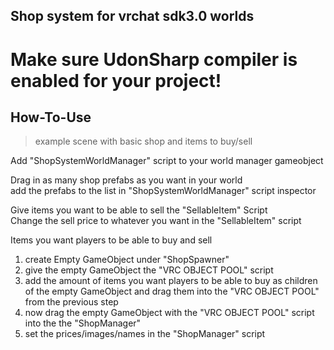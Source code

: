 ## Shop system for vrchat sdk3.0 worlds  


# Make sure UdonSharp compiler is enabled for your project!  

## How-To-Use  
>example scene with basic shop and items to buy/sell  

Add "ShopSystemWorldManager" script to your world manager gameobject

Drag in as many shop prefabs as you want in your world  
add the prefabs to the list in "ShopSystemWorldManager" script inspector

Give items you want to be able to sell the "SellableItem" Script  
Change the sell price to whatever you want in the "SellableItem" script  

Items you want players to be able to buy and sell  
1. create Empty GameObject under "ShopSpawner"  
2. give the empty GameObject the "VRC OBJECT POOL" script  
3. add the amount of items you want players to be able to buy as children of the empty GameObject and drag them into the "VRC OBJECT POOL" from the previous step
4. now drag the empty GameObject with the "VRC OBJECT POOL" script into the the "ShopManager"  
5. set the prices/images/names in the "ShopManager" script  




